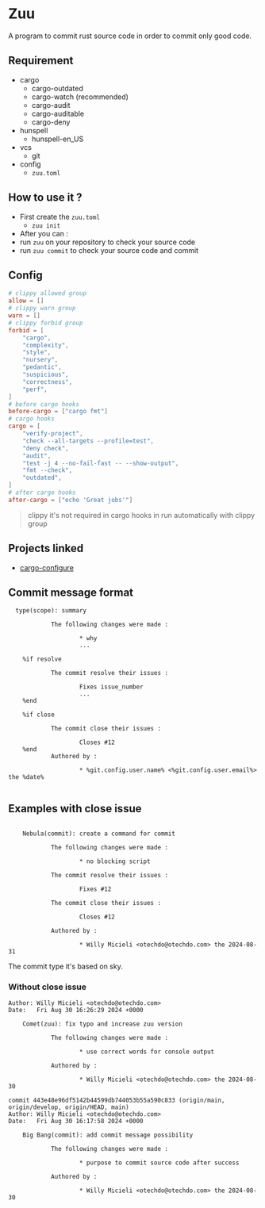 # Zuu

A program to commit rust source code in order to commit only good code.

## Requirement

- cargo
    - cargo-outdated
    - cargo-watch (recommended)
    - cargo-audit
    - cargo-auditable
    - cargo-deny
- hunspell
    - hunspell-en_US
- vcs
    - git
- config
    - `zuu.toml`

## How to use it ?

- First create the `zuu.toml`
    - `zuu init`
- After you can :
- run `zuu` on your repository to check your source code
- run `zuu commit` to check your source code and commit
## Config

```toml
# clippy allowed group
allow = []
# clippy warn group
warn = []
# clippy forbid group
forbid = [
    "cargo",
    "complexity",
    "style",
    "nursery",
    "pedantic",
    "suspicious",
    "correctness",
    "perf",
]
# before cargo hooks
before-cargo = ["cargo fmt"]
# cargo hooks
cargo = [
    "verify-project",
    "check --all-targets --profile=test",
    "deny check",
    "audit",
    "test -j 4 --no-fail-fast -- --show-output",
    "fmt --check",
    "outdated",
]
# after cargo hooks
after-cargo = ["echo 'Great jobs'"]
```

> clippy it's not required in cargo hooks in run automatically with clippy group

## Projects linked

- [cargo-configure](https://github.com/otechdo/cargo-configure)

## Commit message format

```text
  type(scope): summary
    
            The following changes were made : 
            
                    * why
                    ...
            
    %if resolve
        
            The commit resolve their issues :
        
                    Fixes issue_number
                    ...
    %end
    
    %if close 
    
            The commit close their issues :

                    Closes #12
    %end
            Authored by :

                    * %git.config.user.name% <%git.config.user.email%> the %date%
    
```

## Examples with close issue


```text

    Nebula(commit): create a command for commit

            The following changes were made :

                    * no blocking script

            The commit resolve their issues :

                    Fixes #12

            The commit close their issues :

                    Closes #12

            Authored by :

                    * Willy Micieli <otechdo@otechdo.com> the 2024-08-31
```

The commit type it's based on sky.

### Without close issue

```text
Author: Willy Micieli <otechdo@otechdo.com>
Date:   Fri Aug 30 16:26:29 2024 +0000

    Comet(zuu): fix typo and increase zuu version

            The following changes were made :

                    * use correct words for console output

            Authored by :

                    * Willy Micieli <otechdo@otechdo.com> the 2024-08-30

commit 443e48e96df5142b44599db744053b55a590c833 (origin/main, origin/develop, origin/HEAD, main)
Author: Willy Micieli <otechdo@otechdo.com>
Date:   Fri Aug 30 16:17:58 2024 +0000

    Big Bang(commit): add commit message possibility

            The following changes were made :

                    * purpose to commit source code after success

            Authored by :

                    * Willy Micieli <otechdo@otechdo.com> the 2024-08-30
```

